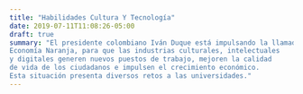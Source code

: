 ```yaml
---
title: "Habilidades Cultura Y Tecnología"
date: 2019-07-11T11:08:26-05:00
draft: true
summary: "El presidente colombiano Iván Duque está impulsando la llamada
Economía Naranja, para que las industrias culturales, intelectuales
y digitales generen nuevos puestos de trabajo, mejoren la calidad
de vida de los ciudadanos e impulsen el crecimiento económico.
Esta situación presenta diversos retos a las universidades."
---
```


